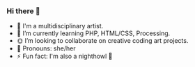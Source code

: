 ### Hi there 👋
 - 🦄 I'm a multidisciplinary artist.
 - 🌱 I’m currently learning PHP, HTML/CSS, Processing.
 - 🌞 I’m looking to collaborate on creative coding art projects.
 - 🖤 Pronouns: she/her
 - ⚡ Fun fact: I'm also a nighthowl 🌙


<!--
**lysquintero/lysquintero** is a ✨ _special_ ✨ repository because its `README.md` (this file) appears on your GitHub profile.

Here are some ideas to get you started:

- 🦄 I'm a multidisciplinary artist.
- 🌱 I’m currently learning PHP, HTML/CSS, Processing.
- 🌞 I’m looking to collaborate on creative coding art projects.
- 🤔 I’m looking for help with ...
- 💬 Ask me about ...
- 📫 How to reach me: ...
- 🖤 Pronouns: she/her
- ⚡ Fun fact: ...
-->
